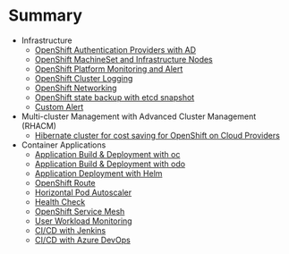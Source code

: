 # Summary
* Infrastructure
  * [OpenShift Authentication Providers with AD](infrastructure-authentication-providers.md)
  * [OpenShift MachineSet and Infrastructure Nodes](infrastructure-infra-nodes.md)
  * [OpenShift Platform Monitoring and Alert](infrastructure-monitoring-alerts.md)
  * [OpenShift Cluster Logging](infrastructure-cluster-logging.md)
  * [OpenShift Networking](infrastructure-networking.md)
  * [OpenShift state backup with etcd snapshot](infrastructure-backup-etcd.md)
  * [Custom Alert](custom-alert.md)
* Multi-cluster Management with Advanced Cluster Management (RHACM)
  * [Hibernate cluster for cost saving for OpenShift on Cloud Providers](acm-hibernate.md)
* Container Applications
  * [Application Build & Deployment with oc](build-with-oc.md)
  * [Application Build & Deployment with odo](build-with-odo.md)  
  * [Application Deployment with Helm](helm.md) 
  * [OpenShift Route](openshift-route.md)
  * [Horizontal Pod Autoscaler](hpa.md)
  * [Health Check](health.md)
  * [OpenShift Service Mesh](openshift-service-mesh.md)
  * [User Workload Monitoring](application-metrics.md)
  * [CI/CD with Jenkins](ci-cd-with-jenkins.md)
  * [CI/CD with Azure DevOps](ci-cd.md)
